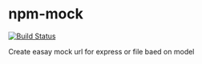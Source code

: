 npm-mock
========
[![Build Status](https://travis-ci.org/Iragne/npm-mock.png?branch=master)](https://travis-ci.org/Iragne/npm-mock)

Create easay mock url for express or file baed on model

